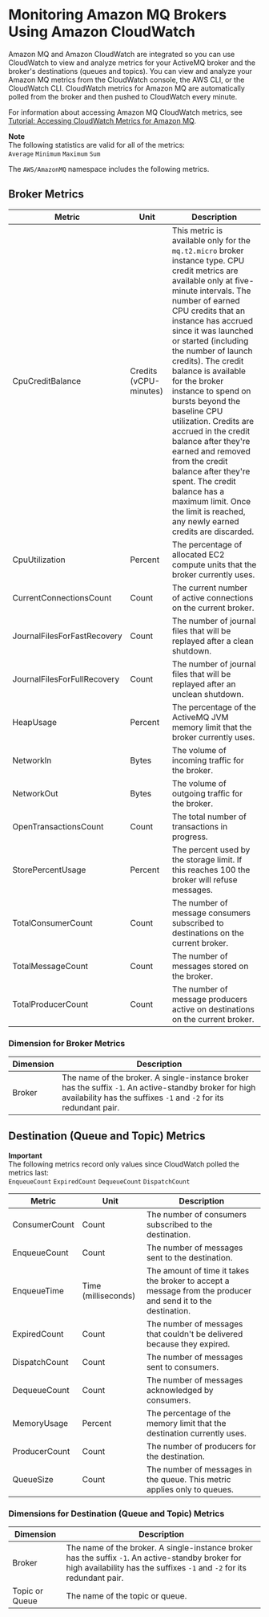 # Monitoring Amazon MQ Brokers Using Amazon CloudWatch<a name="amazon-mq-monitoring-cloudwatch"></a>

Amazon MQ and Amazon CloudWatch are integrated so you can use CloudWatch to view and analyze metrics for your ActiveMQ broker and the broker's destinations \(queues and topics\)\. You can view and analyze your Amazon MQ metrics from the CloudWatch console, the AWS CLI, or the CloudWatch CLI\. CloudWatch metrics for Amazon MQ are automatically polled from the broker and then pushed to CloudWatch every minute\.

For information about accessing Amazon MQ CloudWatch metrics, see [Tutorial: Accessing CloudWatch Metrics for Amazon MQ](amazon-mq-accessing-metrics.md)\.

**Note**  
The following statistics are valid for all of the metrics:  
`Average`
`Minimum`
`Maximum`
`Sum`

The `AWS/AmazonMQ` namespace includes the following metrics\.

## Broker Metrics<a name="broker-metrics"></a>


| Metric | Unit | Description | 
| --- | --- | --- | 
| CpuCreditBalance | Credits \(vCPU\-minutes\) |   This metric is available only for the `mq.t2.micro` broker instance type\. CPU credit metrics are available only at five\-minute intervals\.  The number of earned CPU credits that an instance has accrued since it was launched or started \(including the number of launch credits\)\. The credit balance is available for the broker instance to spend on bursts beyond the baseline CPU utilization\. Credits are accrued in the credit balance after they're earned and removed from the credit balance after they're spent\. The credit balance has a maximum limit\. Once the limit is reached, any newly earned credits are discarded\.  | 
| CpuUtilization | Percent | The percentage of allocated EC2 compute units that the broker currently uses\. | 
| CurrentConnectionsCount | Count | The current number of active connections on the current broker\. | 
| JournalFilesForFastRecovery | Count | The number of journal files that will be replayed after a clean shutdown\. | 
| JournalFilesForFullRecovery | Count | The number of journal files that will be replayed after an unclean shutdown\. | 
| HeapUsage | Percent | The percentage of the ActiveMQ JVM memory limit that the broker currently uses\. | 
| NetworkIn | Bytes | The volume of incoming traffic for the broker\. | 
| NetworkOut | Bytes | The volume of outgoing traffic for the broker\. | 
| OpenTransactionsCount | Count | The total number of transactions in progress\. | 
| StorePercentUsage | Percent | The percent used by the storage limit\. If this reaches 100 the broker will refuse messages\. | 
| TotalConsumerCount | Count | The number of message consumers subscribed to destinations on the current broker\. | 
| TotalMessageCount | Count | The number of messages stored on the broker\. | 
| TotalProducerCount | Count | The number of message producers active on destinations on the current broker\. | 

### Dimension for Broker Metrics<a name="broker-metrics-dimensions"></a>


| Dimension | Description | 
| --- | --- | 
| Broker |  The name of the broker\. A single\-instance broker has the suffix `-1`\. An active\-standby broker for high availability has the suffixes `-1` and `-2` for its redundant pair\.  | 

## Destination \(Queue and Topic\) Metrics<a name="destination-queue-topic-metrics"></a>

**Important**  
The following metrics record only values since CloudWatch polled the metrics last:  
`EnqueueCount`
`ExpiredCount`
`DequeueCount`
`DispatchCount`


| Metric | Unit | Description | 
| --- | --- | --- | 
| ConsumerCount | Count | The number of consumers subscribed to the destination\. | 
| EnqueueCount | Count | The number of messages sent to the destination\. | 
| EnqueueTime | Time \(milliseconds\) | The amount of time it takes the broker to accept a message from the producer and send it to the destination\. | 
| ExpiredCount | Count | The number of messages that couldn't be delivered because they expired\. | 
| DispatchCount | Count | The number of messages sent to consumers\. | 
| DequeueCount | Count | The number of messages acknowledged by consumers\. | 
| MemoryUsage | Percent | The percentage of the memory limit that the destination currently uses\. | 
| ProducerCount | Count | The number of producers for the destination\. | 
| QueueSize | Count | The number of messages in the queue\. This metric applies only to queues\.  | 

### Dimensions for Destination \(Queue and Topic\) Metrics<a name="destination-queue-topic-dimensions"></a>


| Dimension | Description | 
| --- | --- | 
| Broker |  The name of the broker\. A single\-instance broker has the suffix `-1`\. An active\-standby broker for high availability has the suffixes `-1` and `-2` for its redundant pair\.  | 
| Topic or Queue | The name of the topic or queue\. | 